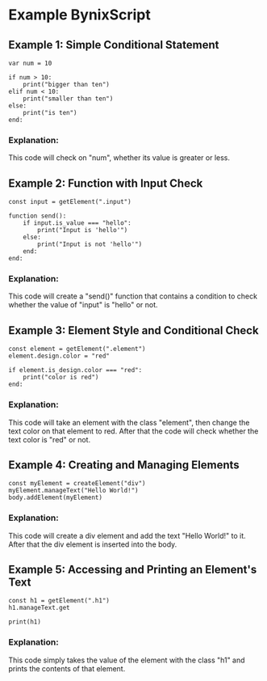 # Example BynixScript

## Example 1: Simple Conditional Statement
```bynixscript
var num = 10

if num > 10:
    print("bigger than ten")
elif num < 10:
    print("smaller than ten")
else:
    print("is ten")
end:
```
### Explanation:
This code will check on "num", whether its value is greater or less.
## Example 2: Function with Input Check
```bynixscript
const input = getElement(".input")

function send():
    if input.is_value === "hello":
        print("Input is 'hello'")
    else:
        print("Input is not 'hello'")
    end:
end:
```
### Explanation:
This code will create a "send()" function that contains a condition to check whether the value of "input" is "hello" or not.
## Example 3: Element Style and Conditional Check
```bynicscript
const element = getElement(".element")
element.design.color = "red"

if element.is_design.color === "red":
    print("color is red")
end:
```
### Explanation:
This code will take an element with the class "element", then change the text color on that element to red. After that the code will check whether the text color is "red" or not.
## Example 4: Creating and Managing Elements
```bynixscript
const myElement = createElement("div")
myElement.manageText("Hello World!")
body.addElement(myElement)
```
### Explanation:
This code will create a div element and add the text "Hello World!" to it. After that the div element is inserted into the body.
## Example 5: Accessing and Printing an Element's Text
```bynixscript
const h1 = getElement(".h1")
h1.manageText.get

print(h1)
```
### Explanation:
This code simply takes the value of the element with the class "h1" and prints the contents of that element.
